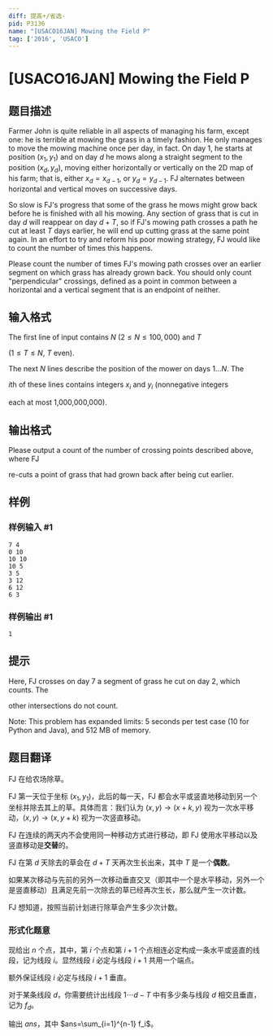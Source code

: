```yaml
---
diff: 提高+/省选-
pid: P3136
name: "[USACO16JAN] Mowing the Field P"
tag: ['2016', 'USACO']
---
```

# [USACO16JAN] Mowing the Field P
## 题目描述

Farmer John is quite reliable in all aspects of managing his farm, except one: he is terrible at mowing the grass in a timely fashion.   He only manages to move the mowing machine once per day, in fact. On day 1, he starts at position $(x_1, y_1)$ and on day $d$ he mows along a straight segment to the position $(x_d, y_d)$, moving either horizontally or vertically on the 2D map of his farm; that is, either  $x_d = x_{d-1}$, or $y_d = y_{d-1}$.  FJ alternates between horizontal and vertical moves on successive days.


So slow is FJ's progress that some of the grass he mows might grow back before he is finished with all his mowing. Any section of grass that is cut in day $d$ will reappear on day $d + T$, so if FJ's mowing path crosses a path he cut at least $T$ days earlier, he will end up cutting grass at the same point again.  In an effort to try and reform his poor mowing strategy, FJ would like to count the number of times this happens.


Please count the number of times FJ's mowing path crosses over an earlier segment on which grass has already grown back.  You should only count "perpendicular" crossings, defined as a point in common between a horizontal and a vertical segment that is an endpoint of neither.
## 输入格式

The first line of input contains $N$ ($2 \leq N \leq 100,000$) and $T$

($1 \leq T \leq N$, $T$ even).


The next $N$ lines describe the position of the mower on days $1 \ldots N$.  The

$i$th of these lines contains integers $x_i$ and $y_i$ (nonnegative integers

each at most 1,000,000,000).

## 输出格式

Please output a count of the number of crossing points described above, where FJ

re-cuts a point of grass that had grown back after being cut earlier.

## 样例

### 样例输入 #1
```
7 4
0 10
10 10
10 5
3 5
3 12
6 12
6 3
```
### 样例输出 #1
```
1
```
## 提示

Here, FJ crosses on day 7 a segment of grass he cut on day 2, which counts. The


other intersections do not count.

Note: This problem has expanded limits: 5 seconds per test case (10 for Python and Java), and 512 MB of memory.

## 题目翻译

FJ 在给农场除草。

FJ 第一天位于坐标 $(x_1,y_1)$，此后的每一天，FJ 都会水平或竖直地移动到另一个坐标并除去其上的草。具体而言：我们认为 $(x,y)\rightarrow (x+k,y)$ 视为一次水平移动，$(x,y)\rightarrow (x,y+k)$ 视为一次竖直移动。

FJ 在连续的两天内不会使用同一种移动方式进行移动，即 FJ 使用水平移动以及竖直移动是**交替**的。

FJ 在第 $d$ 天除去的草会在 $d+T$ 天再次生长出来，其中 $T$ 是一个**偶数**。

如果某次移动与先前的另外一次移动垂直交叉（即其中一个是水平移动，另外一个是竖直移动）且满足先前一次除去的草已经再次生长，那么就产生一次计数。

FJ 想知道，按照当前计划进行除草会产生多少次计数。

### 形式化题意

现给出 $n$ 个点，其中，第 $i$ 个点和第 $i+1$ 个点相连必定构成一条水平或竖直的线段，记为线段 $i$。显然线段 $i$ 必定与线段 $i+1$ 共用一个端点。

额外保证线段 $i$ 必定与线段 $i+1$ 垂直。

对于某条线段 $d$，你需要统计出线段 $1\cdots d-T$ 中有多少条与线段 $d$ 相交且垂直，记为 $f_d$。

输出 $ans$，其中 $ans=\sum_{i=1}^{n-1} f_i$。
